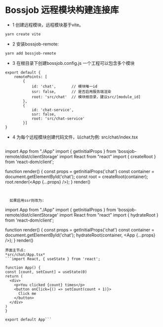 # Bossjob 远程模块构建连接库

- 1 创建远程模块，远程模块基于vite。
```
yarn create vite
```
- 2 安装bossjob-remote:
```
yarn add bossjob-remote
```
- 3 在根目录下创建bossjob.config.js 一个工程可以包含多个模块
```
export default {
    remotePoints: [
        {
            id: 'chat',       // 模块唯一id
            ssr: false,       // 是否启用服务端渲染
            root: 'src/chat'  // 模块根目录，建议src/[module_id]
        },
        {
            id: 'chat-service',
            ssr: false,
            root: 'src/chat-service'
        }]
}
```

- 4 为每个远程模块创建代码文件，以chat为例:
  src/chat/index.tsx

  ```
import App from "./App"
import { getInitialProps } from 'bossjob-remote/dist/clientStorage'
import React from "react"
import { createRoot } from 'react-dom/client';

function render() {
    const props = getInitialProps('chat')
    const container = document.getElementById('chat');
    const root = createRoot(container);
    root.render(<App {...props} />);
}
render()
```


  如果启用ssr则改为:
   ```
import App from "./App"
import { getInitialProps } from 'bossjob-remote/dist/clientStorage'
import React from "react"
import { hydrateRoot } from 'react-dom/client';

function render() {
    const props = getInitialProps('chat')
    const container = document.getElementById('chat');
    hydrateRoot(container, <App {...props} />);
}
render()
  ```
界面主节点:
*src/chat/App.tsx* 
```import React, { useState } from 'react';

function App() {
  const [count, setCount] = useState(0)
  return (
    <div>
      <p>You clicked {count} times</p>
      <button onClick={() => setCount(count + 1)}>
        Click me
      </button>
    </div>
  )
}

export default App```
